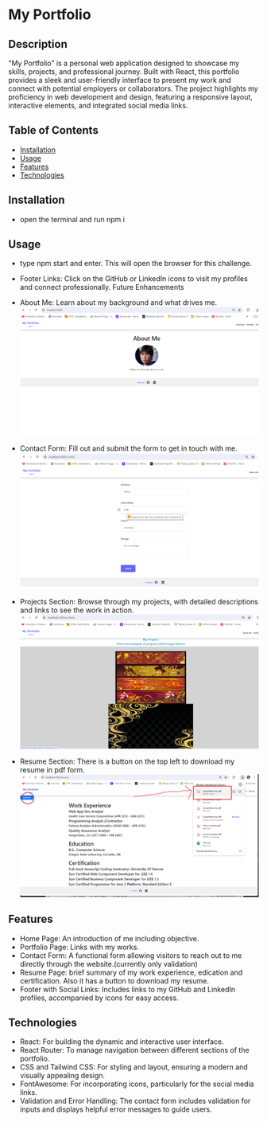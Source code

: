 # My Portfolio

## Description
"My Portfolio" is a personal web application designed to showcase my skills, projects, and professional journey. Built with React, this portfolio provides a sleek and user-friendly interface to present my work and connect with potential employers or collaborators. The project highlights my proficiency in web development and design, featuring a responsive layout, interactive elements, and integrated social media links.

## Table of Contents
- [Installation](#installation)
- [Usage](#usage)
- [Features](#features)
- [Technologies](#technologies)

## Installation
- open the terminal and run npm i


## Usage
- type npm start and enter. This will open the browser for this challenge. 



- Footer Links: Click on the GitHub or LinkedIn icons to visit my profiles and connect professionally.
Future Enhancements
 - About Me: Learn about my background and what drives me.
    ![about me](/src/assets/images/screenshots/aboutMe.png)
 - Contact Form: Fill out and submit the form to get in touch with me.  
    ![contact](/src/assets/images/screenshots/contact.png)
 - Projects Section: Browse through my projects, with detailed descriptions and links to see the work in action.   
    ![portfolio](/src/assets/images/screenshots/portfolio.png)
 - Resume Section: There is a button on the top left to download my resume in pdf form.
    ![resume](/src/assets/images/screenshots/resume.png)
 

## Features
- Home Page: An introduction of me including objective.
- Portfolio Page: Links with my works.
- Contact Form: A functional form allowing visitors to reach out to me directly through the website.(currently only validation)
- Resume Page: brief summary of my work experience, edication and certification. Also it has a button to download my resume.
- Footer with Social Links: Includes links to my GitHub and LinkedIn profiles, accompanied by icons for easy access.

## Technologies
- React: For building the dynamic and interactive user interface.
- React Router: To manage navigation between different sections of the portfolio.
- CSS and Tailwind CSS: For styling and layout, ensuring a modern and visually appealing design.
- FontAwesome: For incorporating icons, particularly for the social media links.
- Validation and Error Handling: The contact form includes validation for inputs and displays helpful error messages to guide users.


